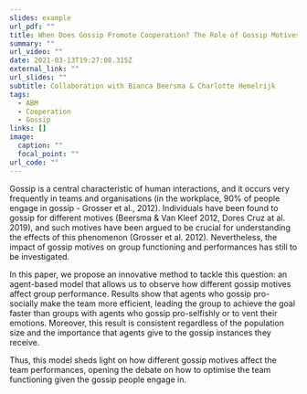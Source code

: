 ```yaml
---
slides: example
url_pdf: ""
title: When Does Gossip Promote Cooperation? The Role of Gossip Motives
summary: ""
url_video: ""
date: 2021-03-13T19:27:08.315Z
external_link: ""
url_slides: ""
subtitle: Collaboration with Bianca Beersma & Charlotte Hemelrijk
tags:
  - ABM
  - Cooperation
  - Gossip
links: []
image:
  caption: ""
  focal_point: ""
url_code: ""
---
```

Gossip is a central characteristic of human interactions, and it occurs very frequently in teams and organisations (in the workplace, 90% of people engage in gossip - Grosser et al., 2012). Individuals have been found to gossip for different motives (Beersma & Van Kleef 2012, Dores Cruz at al. 2019), and such motives have been argued to be crucial for understanding the effects of this phenomenon (Grosser et al. 2012). Nevertheless, the impact of gossip motives on group functioning and performances has still to be investigated.

In this paper, we propose an innovative method to tackle this question: an agent-based model that allows us to observe how different gossip motives affect group performance. Results show that agents who gossip pro-socially make the team more efficient, leading the group to achieve the goal faster than groups with agents who gossip pro-selfishly or to vent their emotions. Moreover, this result is consistent regardless of the population size and the importance that agents give to the gossip instances they receive.

Thus, this model sheds light on how different gossip motives affect the team performances, opening the debate on how to optimise the team functioning given the gossip people engage in.
